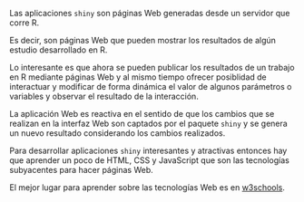 Las aplicaciones `shiny` son páginas Web generadas desde un servidor que corre R.

Es decir, son páginas Web que pueden mostrar los resultados de algún estudio desarrollado en R.

Lo interesante es que ahora se pueden publicar los resultados de un trabajo en R mediante páginas Web y al mismo tiempo ofrecer posiblidad de interactuar y modificar de forma dinámica el valor de algunos parámetros o variables y observar el resultado de la interacción.

La aplicación Web es reactiva en el sentido de que los cambios que se realizan en la interfaz Web son captados por el paquete `shiny` y se genera un nuevo resultado considerando los cambios realizados.

Para desarrollar aplicaciones `shiny` interesantes y atractivas entonces hay que aprender un poco de HTML, CSS y JavaScript que son las tecnologías subyacentes para hacer páginas Web.

El mejor lugar para aprender sobre las tecnologías Web es en [w3schools](https://www.w3schools.com).
